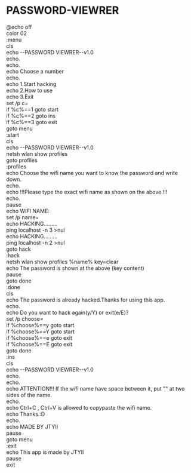 # PASSWORD-VIEWRER
@echo off<br/>
color 02<br/>
:menu<br/>
cls<br/>
echo --PASSWORD VIEWRER--v1.0<br/>
echo.<br/>
echo.<br/>
echo Choose a number<br/>
echo.<br/>
echo 1.Start hacking<br/>
echo 2.How to use<br/>
echo 3.Exit<br/>
set /p c=<br/>
if %c%==1 goto start<br/>
if %c%==2 goto ins<br/>
if %c%==3 goto exit<br/>
goto menu<br/>
:start<br/>
cls<br/>
echo --PASSWORD VIEWRER--v1.0<br/>
netsh wlan show profiles<br/>
goto profiles<br/>
:profiles<br/>
echo Choose the wifi name you want to know the password and write down.<br/>
echo.<br/>
echo !!!Please type the exact wifi name as shown on the above.!!!<br/>
echo.<br/>
pause<br/>
echo WIFI NAME:<br/>
set /p name=<br/>
echo HACKING.........<br/>
ping localhost -n 3 >nul<br/>
echo HACKING.........<br/>
ping localhost -n 2 >nul<br/>
goto hack<br/>
:hack<br/>
netsh wlan show profiles %name% key=clear<br/>
echo The password is shown at the above (key content)<br/>
pause<br/>
goto done<br/>
:done<br/>
cls<br/>
echo The password is already hacked.Thanks for using this app.<br/>
echo.<br/>
echo Do you want to hack again(y/Y) or exit(e/E)?<br/>
set /p choose=<br/>
if %choose%==y goto start<br/>
if %choose%==Y goto start<br/>
if %choose%==e goto exit<br/>
if %choose%==E goto exit<br/>
goto done<br/>
:ins<br/>
cls<br/>
echo --PASSWORD VIEWRER--v1.0<br/>
echo.<br/>
echo.<br/>
echo ATTENTION!!! If the wifi name have space between it, put "" at two sides of the name.<br/>
echo. <br/>
echo Ctrl+C , Ctrl+V is allowed to copypaste the wifi name.<br/>
echo Thanks.:D<br/>
echo.<br/>
echo MADE BY JTYII<br/>
pause<br/>
goto menu<br/>
:exit<br/>
echo This app is made by JTYII<br/>
pause<br/>
exit<br/>
